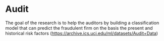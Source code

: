 # Audit
The goal of the research is to help the auditors by building a classification model that can predict the fraudulent firm on the basis the present and historical risk factors (https://archive.ics.uci.edu/ml/datasets/Audit+Data)
